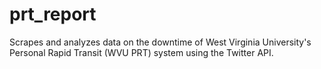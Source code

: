 # prt_report
Scrapes and analyzes data on the downtime of West Virginia University's Personal Rapid Transit (WVU PRT) system using the Twitter API.
